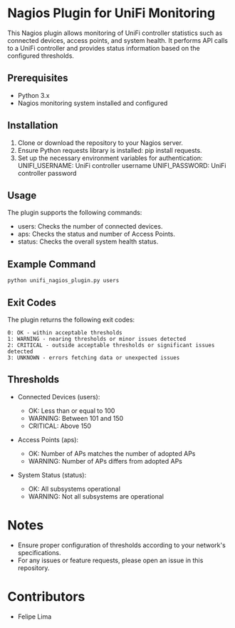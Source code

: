 # Nagios Plugin for UniFi Monitoring

This Nagios plugin allows monitoring of UniFi controller statistics such as connected devices, access points, and system health. It performs API calls to a UniFi controller and provides status information based on the configured thresholds.
## Prerequisites

   -  Python 3.x
   -  Nagios monitoring system installed and configured

## Installation

   1. Clone or download the repository to your Nagios server.
   2. Ensure Python requests library is installed: pip install requests.
   3.  Set up the necessary environment variables for authentication:
        UNIFI_USERNAME: UniFi controller username
        UNIFI_PASSWORD: UniFi controller password

## Usage

The plugin supports the following commands:

  - users: Checks the number of connected devices.
  - aps: Checks the status and number of Access Points.
  - status: Checks the overall system health status.

## Example Command

```python unifi_nagios_plugin.py users```

## Exit Codes

The plugin returns the following exit codes:

    0: OK - within acceptable thresholds
    1: WARNING - nearing thresholds or minor issues detected
    2: CRITICAL - outside acceptable thresholds or significant issues detected
    3: UNKNOWN - errors fetching data or unexpected issues

## Thresholds

  - Connected Devices (users):
     - OK: Less than or equal to 100
     - WARNING: Between 101 and 150
     - CRITICAL: Above 150

  - Access Points (aps):
    - OK: Number of APs matches the number of adopted APs
    - WARNING: Number of APs differs from adopted APs

  - System Status (status):
    - OK: All subsystems operational
    - WARNING: Not all subsystems are operational

# Notes

  - Ensure proper configuration of thresholds according to your network's specifications.
  - For any issues or feature requests, please open an issue in this repository.

# Contributors
  -  Felipe Lima
